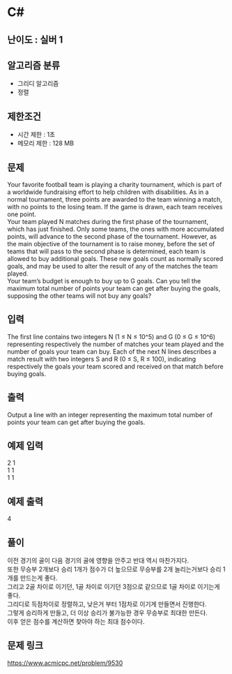 # C#

## 난이도 : 실버 1

## 알고리즘 분류
  - 그리디 알고리즘
  - 정렬

## 제한조건
  - 시간 제한 : 1초
  - 메모리 제한 : 128 MB

## 문제
Your favorite football team is playing a charity tournament, which is part of a worldwide fundraising effort to help children with disabilities. As in a normal tournament, three points are awarded to the team winning a match, with no points to the losing team. If the game is drawn, each team receives one point.<br/>
Your team played N matches during the first phase of the tournament, which has just finished. Only some teams, the ones with more accumulated points, will advance to the second phase of the tournament. However, as the main objective of the tournament is to raise money, before the set of teams that will pass to the second phase is determined, each team is allowed to buy additional goals. These new goals count as normally scored goals, and may be used to alter the result of any of the matches the team played.<br/>
Your team’s budget is enough to buy up to G goals. Can you tell the maximum total number of points your team can get after buying the goals, supposing the other teams will not buy any goals?<br/>


## 입력
The first line contains two integers N (1 ≤ N ≤ 10^5) and G (0 ≤ G ≤ 10^6) representing respectively the number of matches your team played and the number of goals your team can buy. Each of the next N lines describes a match result with two integers S and R (0 ≤ S, R ≤ 100), indicating respectively the goals your team scored and received on that match before buying goals.<br/>


## 출력
Output a line with an integer representing the maximum total number of points your team can get after buying the goals.<br/>


## 예제 입력
2 1<br/>
1 1<br/>
1 1<br/>


## 예제 출력
4<br/>


## 풀이
이전 경기의 골이 다음 경기의 골에 영향을 안주고 반대 역시 마찬가지다.<br/>
또한 무승부 2개보다 승리 1개가 점수가 더 높으므로 무승부를 2개 늘리는거보다 승리 1개를 만드는게 좋다.<br/>
그리고 2골 차이로 이기던, 1골 차이로 이기던 3점으로 같으므로 1골 차이로 이기는게 좋다.<br/>
그리디로 득점차이로 정렬하고, 낮은거 부터 1점차로 이기게 만들면서 진행한다.<br/>
그렇게 승리하게 만들고, 더 이상 승리가 불가능한 경우 무승부로 최대한 만든다.<br/>
이후 얻은 점수를 계산하면 찾아야 하는 최대 점수이다.<br/>


## 문제 링크
https://www.acmicpc.net/problem/9530